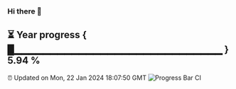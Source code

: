 ### Hi there 👋
⏳ Year progress { █▁▁▁▁▁▁▁▁▁▁▁▁▁▁▁▁▁▁▁▁▁▁▁▁▁▁▁▁▁ } 5.94 %
---
⏰ Updated on Mon, 22 Jan 2024 18:07:50 GMT
![Progress Bar CI](https://github.com/Moyi321/Moyi321/workflows/Progress%20Bar%20CI/badge.svg)

